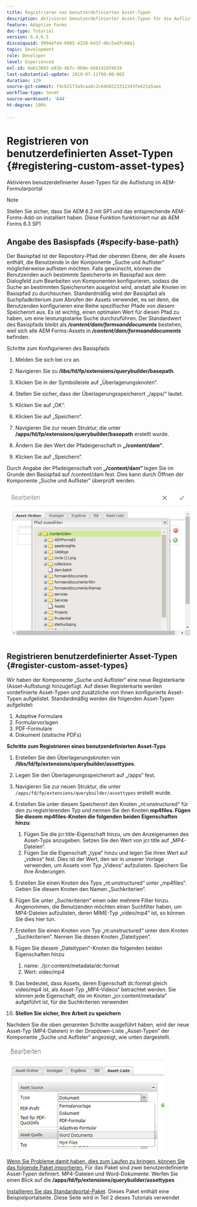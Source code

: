 ```yaml
---
title: Registrieren von benutzerdefinierten Asset-Typen
description: Aktivieren benutzerdefinierter Asset-Typen für die Auflistung im AEM-Formularportal
feature: Adaptive Forms
doc-type: Tutorial
version: 6.4,6.5
discoiquuid: 99944f44-0985-4320-b437-06c5adfc60a1
topic: Development
role: Developer
level: Experienced
exl-id: da613092-e03b-467c-9b9e-668142df4634
last-substantial-update: 2019-07-11T00:00:00Z
duration: 129
source-git-commit: f4c621f3a9caa8c2c64b8323312343fe421a5aee
workflow-type: tm+mt
source-wordcount: '644'
ht-degree: 100%

---
```


# Registrieren von benutzerdefinierten Asset-Typen {#registering-custom-asset-types}

Aktivieren benutzerdefinierter Asset-Typen für die Auflistung im AEM-Formularportal

>[!NOTE]
>
>Stellen Sie sicher, dass Sie AEM 6.3 mit SP1 und das entsprechende AEM-Forms-Add-on installiert haben. Diese Funktion funktioniert nur ab AEM Forms 6.3 SP1

## Angabe des Basispfads {#specify-base-path}

Der Basispfad ist der Repository-Pfad der obersten Ebene, der alle Assets enthält, die Benutzende in der Komponente „Suche und Auflister“ möglicherweise auflisten möchten. Falls gewünscht, können die Benutzenden auch bestimmte Speicherorte im Basispfad aus dem Dialogfeld zum Bearbeiten von Komponenten konfigurieren, sodass die Suche an bestimmten Speicherorten ausgelöst wird, anstatt alle Knoten im Basispfad zu durchsuchen. Standardmäßig wird der Basispfad als Suchpfadkriterium zum Abrufen der Assets verwendet, es sei denn, die Benutzenden konfigurieren eine Reihe spezifischer Pfade von diesem Speicherort aus. Es ist wichtig, einen optimalen Wert für diesen Pfad zu haben, um eine leistungsstarke Suche durchzuführen. Der Standardwert des Basispfads bleibt als **_/content/dam/formsanddocuments_** bestehen, weil sich alle AEM Forms-Assets in **_/content/dam/formsanddocuments_** befinden.

Schritte zum Konfigurieren des Basispfads

1. Melden Sie sich bei crx an.
1. Navigieren Sie zu **/libs/fd/fp/extensions/querybuilder/basepath**.

1. Klicken Sie in der Symbolleiste auf „Überlagerungsknoten“.
1. Stellen Sie sicher, dass der Überlagerungsspeicherort „/apps/“ lautet.
1. Klicken Sie auf „OK“.
1. Klicken Sie auf „Speichern“.
1. Navigieren Sie zur neuen Struktur, die unter **/apps/fd/fp/extensions/querybuilder/basepath** erstellt wurde.

1. Ändern Sie den Wert der Pfadeigenschaft in **„/content/dam“**.
1. Klicken Sie auf „Speichern“.

Durch Angabe der Pfadeigenschaft von **„/content/dam“** legen Sie im Grunde den Basispfad auf /content/dam fest. Dies kann durch Öffnen der Komponente „Suche und Auflister“ überprüft werden.

![Basispfad](assets/basepath.png)

## Registrieren benutzerdefinierter Asset-Typen {#register-custom-asset-types}

Wir haben der Komponente „Suche und Auflister“ eine neue Registerkarte (Asset-Auflistung) hinzugefügt. Auf dieser Registerkarte werden vordefinierte Asset-Typen und zusätzliche von Ihnen konfigurierte Asset-Typen aufgelistet. Standardmäßig werden die folgenden Asset-Typen aufgelistet:

1. Adaptive Formulare
1. Formularvorlagen
1. PDF-Formulare
1. Dokument (statische PDFs)

**Schritte zum Registrieren eines benutzerdefinierten Asset-Typs**

1. Erstellen Sie den Überlagerungsknoten von **/libs/fd/fp/extensions/querybuilder/assettypes**.

1. Legen Sie den Überlagerungsspeicherort auf „/apps“ fest.
1. Navigieren Sie zur neuen Struktur, die unter `/apps/fd/fp/extensions/querybuilder/assettypes` erstellt wurde.

1. Erstellen Sie unter diesem Speicherort den Knoten „nt:unstructured“ für den zu registrierenden Typ und nennen Sie den Knoten **mp4files. Fügen Sie diesem mp4files-Knoten die folgenden beiden Eigenschaften hinzu**:

   1. Fügen Sie die jcr:title-Eigenschaft hinzu, um den Anzeigenamen des Asset-Typs anzugeben. Setzen Sie den Wert von jcr:title auf „MP4-Dateien“.
   1. Fügen Sie die Eigenschaft „type“ hinzu und legen Sie ihren Wert auf „videos“ fest. Dies ist der Wert, den wir in unserer Vorlage verwenden, um Assets vom Typ „Videos“ aufzulisten. Speichern Sie Ihre Änderungen.

1. Erstellen Sie einen Knoten des Typs „nt:unstructured“ unter „mp4files“. Geben Sie diesem Knoten den Namen „Suchkriterien“.
1. Fügen Sie unter „Suchkriterien“ einen oder mehrere Filter hinzu. Angenommen, die Benutzenden möchten einen Suchfilter haben, um MP4-Dateien aufzulisten, deren MIME-Typ „video/mp4“ ist, so können Sie dies hier tun.
1. Erstellen Sie einen Knoten vom Typ „nt:unstructured“ unter dem Knoten „Suchkriterien“. Nennen Sie diesen Knoten „Dateitypen“.
1. Fügen Sie diesem „Dateitypen“-Knoten die folgenden beiden Eigenschaften hinzu

   1. name: ./jcr:content/metadata/dc:format
   1. Wert: video/mp4

1. Das bedeutet, dass Assets, deren Eigenschaft dc:format gleich video/mp4 ist, als Asset-Typ „MP4-Videos“ betrachtet werden. Sie können jede Eigenschaft, die im Knoten „jcr:content/metadata“ aufgeführt ist, für die Suchkriterien verwenden

1. **Stellen Sie sicher, Ihre Arbeit zu speichern**

Nachdem Sie die oben genannten Schritte ausgeführt haben, wird der neue Asset-Typ (MP4-Dateien) in der Dropdown-Liste „Asset-Typen“ der Komponente „Suche und Auflister“ angezeigt, wie unten dargestellt.

![mp4files](assets/mp4files.png)

[Wenn Sie Probleme damit haben, dies zum Laufen zu bringen, können Sie das folgende Paket importieren.](assets/assettypeskt1.zip) Für das Paket sind zwei benutzerdefinierte Asset-Typen definiert. MP4-Dateien und Word-Dokumente. Werfen Sie einen Blick auf die **/apps/fd/fp/extensions/querybuilder/assettypes**

[Installieren Sie das Standardportal-Paket](assets/customportalpage.zip). Dieses Paket enthält eine Beispielportalseite. Diese Seite wird in Teil 2 dieses Tutorials verwendet
